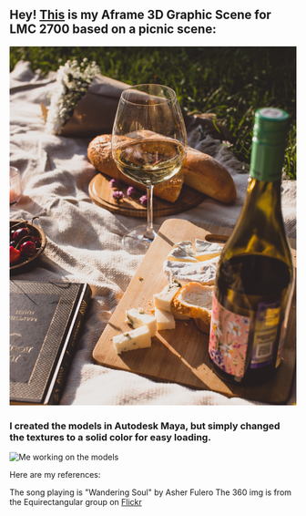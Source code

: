 ## Hey! [This](https://lockeprimus.com/aframePicnic/) is my Aframe 3D Graphic Scene for LMC 2700 based on a picnic scene:
![Image of Picnic Scene](ref_picnic.jpg)


### I created the models in Autodesk Maya, but simply changed the textures to a solid color for easy loading. 

![Me working on the models](screenshot.jpg)

Here are my references:

The song playing is "Wandering Soul" by Asher Fulero
The 360 img is from the Equirectangular group on [Flickr](https://www.flickr.com/groups/equirectangular/)
